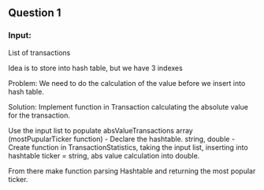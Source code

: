 ## Question 1

### Input:

List of transactions

Idea is to store into hash table, but we have 3 indexes

Problem: 
    We need to do the calculation of the value before we insert into hash table.

Solution:
    Implement function in Transaction calculating the absolute value for the transaction.

Use the input list to populate absValueTransactions array (mostPupularTicker function)
    - Declare the hashtable. string, double
    - Create function in TransactionStatistics, taking the input list, inserting into hashtable ticker = string, abs value calculation into double.

From there make function parsing Hashtable and returning the most popular ticker.

